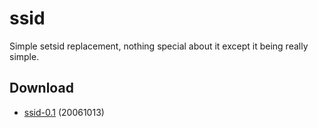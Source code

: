 ssid
====
Simple setsid replacement, nothing special about it except it being really simple.

Download
--------
* [ssid-0.1](http://dl.suckless.org/tools/ssid-0.1.tar.gz) (20061013)
